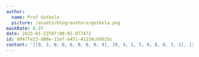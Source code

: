 ```yaml
---
author:
  name: Prof Gotkola
  picture: /assets/blog/authors/gotkola.png
maskRate: 0.37
date: 2025-01-22T07:00:02.077472
id: 8047fe22-d88e-11ef-b451-41234cb8625c
content: '[[9, 3, 0, 0, 6, 0, 0, 0, 4], [0, 4, 1, 5, 9, 8, 0, 3, 2], [2, 5, 6, 3, 1, 4, 0, 0, 8], [0, 0, 7, 6, 0, 1, 9, 2, 3], [6, 0, 2, 8, 0, 3, 5, 1, 0], [0, 1, 0, 0, 7, 9, 0, 8, 6], [0, 2, 0, 9, 3, 7, 8, 6, 0], [0, 7, 0, 1, 0, 6, 2, 4, 9], [8, 6, 9, 0, 0, 5, 3, 0, 0]]'
---
```

